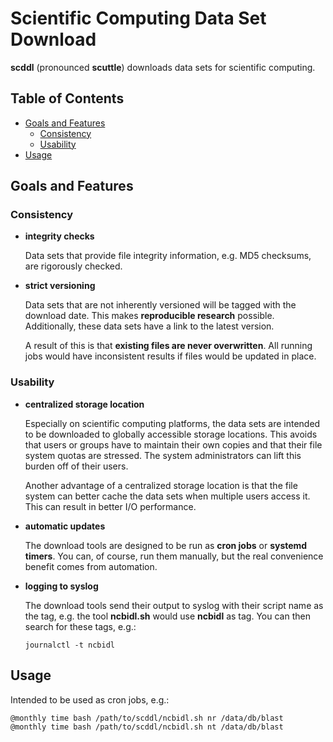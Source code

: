 Scientific Computing Data Set Download
======================================

**scddl** (pronounced **scuttle**) downloads data sets for scientific
computing.


Table of Contents
-----------------

<!-- toc -->

- [Goals and Features](#goals-and-features)
  * [Consistency](#consistency)
  * [Usability](#usability)
- [Usage](#usage)

<!-- tocstop -->


Goals and Features
------------------

### Consistency

-   **integrity checks**

    Data sets that provide file integrity information, e.g. MD5 checksums, are
    rigorously checked.

-   **strict versioning**

    Data sets that are not inherently versioned will be tagged with the
    download date. This makes **reproducible research** possible. Additionally,
    these data sets have a link to the latest version.

    A result of this is that **existing files are never overwritten**. All
    running jobs would have inconsistent results if files would be updated in
    place.


### Usability

-   **centralized storage location**

    Especially on scientific computing platforms, the data sets are intended to
    be downloaded to globally accessible storage locations. This avoids that
    users or groups have to maintain their own copies and that their file
    system quotas are stressed. The system administrators can lift this burden
    off of their users.

    Another advantage of a centralized storage location is that the file system
    can better cache the data sets when multiple users access it. This can
    result in better I/O performance.

-   **automatic updates**

    The download tools are designed to be run as **cron jobs** or **systemd
    timers**. You can, of course, run them manually, but the real convenience
    benefit comes from automation.

-   **logging to syslog**

    The download tools send their output to syslog with their script name as
    the tag, e.g. the tool **ncbidl.sh** would use **ncbidl** as tag. You can
    then search for these tags, e.g.:

        journalctl -t ncbidl


Usage
-----

Intended to be used as cron jobs, e.g.:

```
@monthly time bash /path/to/scddl/ncbidl.sh nr /data/db/blast
@monthly time bash /path/to/scddl/ncbidl.sh nt /data/db/blast
```
